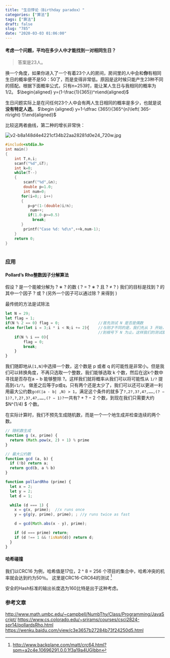 ```yaml
---
title: "生日悖论（Birthday paradox）"
categories: ["算法"]
tags: ["算法"]
draft: false
slug: "785"
date: "2020-03-03 01:06:00"
---
```


#### 考虑一个问题，平均在多少人中才能找到一对相同生日？

>答案是23人。

换一个角度，如果你进入了一个有着23个人的房间，房间里的人中会和**你**有相同生日的概率便不是50：50了，而是变得非常低。原因是这时候只能产生23种不同的搭配。根据下面概率公式，只有n=253时，能让某人生日与我相同的概率为1/2。
$\begin{aligned} y=(1-\frac{1}{365})^n\end{aligned}$

生日问题实际上是在问任何23个人中会有两人生日相同的概率是多少，也就是说**没有特定人选**。
$\begin {aligned} y=1-\dfrac {365!}{365^{n}\left( 365-n\right) !}\end{aligned}$

比较这两者曲线，第二种的增长非常快：

<img src="https://img.bi-bo.cn/2020/03/1924959710.jpg" alt="v2-b8a148d4e4221cf34b22aa28281d0e24_720w.jpg" />

```c
#include<stdio.h>  
int main()  
{  
    int T,n,i;   
    scanf("%d",&T);  
    int k=0;  
    while(T--)  
    {  
        scanf("%d",&n);  
        double p=1.0;  
        int num=0;  
       for(i=0;; i++)  
       {  
          p=p*(1-(double)i/n);  
           num++;  
          if(1.0-p>=0.5)  
            break;  
       }  
        printf("Case %d: %d\n",++k,num-1);  
    }  
    return 0;
}
  
```

### 应用

#### Pollard’s Rho整数因子分解算法
假设 ? 是一个能被分解为 ? ∗ ? 的数 ( ? = ? ∗ ? 且 ? ≠ ? )
我们的目标是找到 ? 的其中一个因子 ? 或 ? (另外一个因子可以通过除 ? 来得到 )

最传统的方法是试除法
```js
let N = 29;                    
let flag = 1;                   
if(N % 2 == 0) flag = 0;                 //首先测试 N 是否是偶数
else for(let i = 3;i * i < N;i += 2){    //与刚才不同的是，我们先从 3 开始，每次增加 2，一直
                                         //到根号下 N 为止。这样我们的测试就在奇数中展开
    if(N % i == 0){            
        flag = 0;
        break;                 
    }
}
```

我们随即地从`[1,N]`中选择一个数，这个数是 p 或者 q 的可能性是非常小。但是我们可以转换角度，不再只选取一个整数，我们能够选取 k 个数，然后在这k个数中寻找是否存在a − b 能够整除 ?。这样我们就将概率从我们可以将可能性从 `1/?` 提高到` √1/? `。
做差之后等于p或q，只有两个还是太少了，我们可以还可以更进一利用最大公约数`gcd(|a - b| ,N) > 1`，满足这个条件的就多了`?,2?,3?,4?,……,(? − 1)?,?,2?,3?,4?,……,(? − 1)?`一共有? + ? − 2 个数，到现在我们只需要大约 $N^(1/4) $  个数。

在实际计算时，我们不预先生成随机数，而是一个一个地生成并检查连续的两个数。

```js
// 随机数生成
function g (x, prime) {
  return (Math.pow(x, 2) + 1) % prime
}

// 最大公约数
function gcd (a, b) {
  if (!b) return a;
  return gcd(b, a % b)
}

function pollardRho (prime) {
  let x = 2;
  let y = 2;
  let d = 1;

  while (d === 1) {
    x = g(x, prime);  //x runs once
    y = g(g(y, prime), prime); ; //y runs twice as fast

    d = gcd(Math.abs(x - y), prime);

    if (d === prime) return;
    if (d !== 1 && !isNaN(d)) return d;
  }
}
```

#### 哈希碰撞
我们以CRC16 为例，哈希值是17位，2 ^ 8 = 256 个项目的集合中，哈希冲突的机率就会达到约为50％。
这里是CRC16-CRC64的测试 [^1]

安全的Hash标准的输出长度选为160比特是出于这种考虑。

### 参考文章
http://www.math.umbc.edu/~campbell/NumbThy/Class/Programming/JavaScript/
https://www.cs.colorado.edu/~srirams/courses/csci2824-spr14/pollardsRho.html
https://wenku.baidu.com/view/c3e3657b27284b73f24250d5.html

[^1]: http://www.backplane.com/matt/crc64.html?spm=a2c4e.10696291.0.0.1f3a19a4UGlbbn
